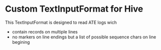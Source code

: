 # Custom TextInputFormat for Hive

This TextInputFormat is designed to read ATE logs wich
- contain records on multiple lines
- no markers on line endings but a list of possible sequence chars on line begining
